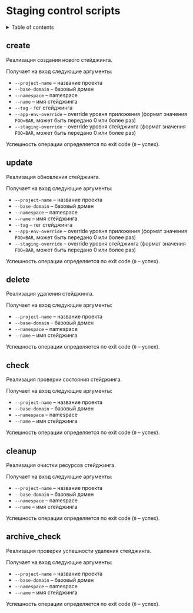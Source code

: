 # Staging control scripts

<details>
  <summary>Table of contents</summary>

- [create](#create)
- [update](#update)
- [delete](#delete)
- [check](#check)
- [cleanup](#cleanup)
- [archive_check](#archive_check)

</details>

## create

Реализация создания нового стейджинга.

Получает на вход следующие аргументы:
* `--project-name` – название проекта
* `--base-domain` – базовый домен
* `--namespace` – namespace
* `--name` – имя стейджинга
* `--tag` – тег стейджинга
* `--app-env-override` – override уровня приложения (формат значения `FOO=BAR`, может быть передано 0 или более раз)
* `--staging-override` – override уровня стейджинга (формат значения `FOO=BAR`, может быть передано 0 или более раз)

Успешность операции определяется по exit code (`0` – успех).

## update

Реализация обновления стейджинга.

Получает на вход следующие аргументы:
* `--project-name` – название проекта
* `--base-domain` – базовый домен
* `--namespace` – namespace
* `--name` – имя стейджинга
* `--tag` – тег стейджинга
* `--app-env-override` – override уровня приложения (формат значения `FOO=BAR`, может быть передано 0 или более раз)
* `--staging-override` – override уровня стейджинга (формат значения `FOO=BAR`, может быть передано 0 или более раз)

Успешность операции определяется по exit code (`0` – успех).

## delete

Реализация удаления стейджинга.

Получает на вход следующие аргументы:
* `--project-name` – название проекта
* `--base-domain` – базовый домен
* `--namespace` – namespace
* `--name` – имя стейджинга

Успешность операции определяется по exit code (`0` – успех).

## check

Реализация проверки состояния стейджинга.

Получает на вход следующие аргументы:
* `--project-name` – название проекта
* `--base-domain` – базовый домен
* `--namespace` – namespace
* `--name` – имя стейджинга

Успешность операции определяется по exit code (`0` – успех).

## cleanup

Реализация очистки ресурсов стейджинга.

Получает на вход следующие аргументы:
* `--project-name` – название проекта
* `--base-domain` – базовый домен
* `--namespace` – namespace
* `--name` – имя стейджинга

Успешность операции определяется по exit code (`0` – успех).

## archive_check

Реализация проверки успешности удаления стейджинга.

Получает на вход следующие аргументы:
* `--project-name` – название проекта
* `--base-domain` – базовый домен
* `--namespace` – namespace
* `--name` – имя стейджинга

Успешность операции определяется по exit code (`0` – успех).
